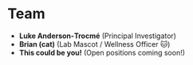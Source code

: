 # Team

- **Luke Anderson‑Trocmé** (Principal Investigator)  
- **Brian (cat)** (Lab Mascot / Wellness Officer 🐱)  
- **This could be you!** (Open positions coming soon!)